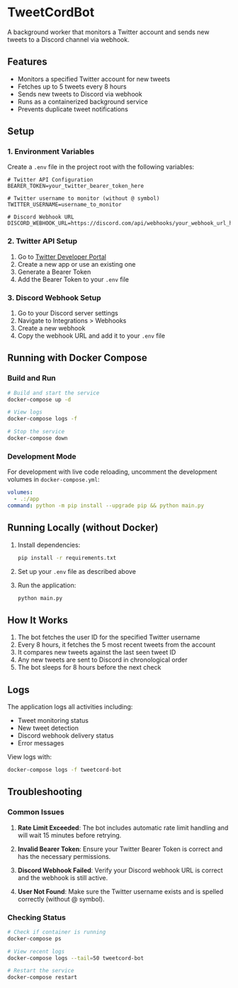 # TweetCordBot

A background worker that monitors a Twitter account and sends new tweets to a Discord channel via webhook.

## Features

- Monitors a specified Twitter account for new tweets
- Fetches up to 5 tweets every 8 hours
- Sends new tweets to Discord via webhook
- Runs as a containerized background service
- Prevents duplicate tweet notifications

## Setup

### 1. Environment Variables

Create a `.env` file in the project root with the following variables:

```env
# Twitter API Configuration
BEARER_TOKEN=your_twitter_bearer_token_here

# Twitter username to monitor (without @ symbol)
TWITTER_USERNAME=username_to_monitor

# Discord Webhook URL
DISCORD_WEBHOOK_URL=https://discord.com/api/webhooks/your_webhook_url_here
```

### 2. Twitter API Setup

1. Go to [Twitter Developer Portal](https://developer.twitter.com/)
2. Create a new app or use an existing one
3. Generate a Bearer Token
4. Add the Bearer Token to your `.env` file

### 3. Discord Webhook Setup

1. Go to your Discord server settings
2. Navigate to Integrations > Webhooks
3. Create a new webhook
4. Copy the webhook URL and add it to your `.env` file

## Running with Docker Compose

### Build and Run

```bash
# Build and start the service
docker-compose up -d

# View logs
docker-compose logs -f

# Stop the service
docker-compose down
```

### Development Mode

For development with live code reloading, uncomment the development volumes in `docker-compose.yml`:

```yaml
volumes:
  - .:/app
command: python -m pip install --upgrade pip && python main.py
```

## Running Locally (without Docker)

1. Install dependencies:
   ```bash
   pip install -r requirements.txt
   ```

2. Set up your `.env` file as described above

3. Run the application:
   ```bash
   python main.py
   ```

## How It Works

1. The bot fetches the user ID for the specified Twitter username
2. Every 8 hours, it fetches the 5 most recent tweets from the account
3. It compares new tweets against the last seen tweet ID
4. Any new tweets are sent to Discord in chronological order
5. The bot sleeps for 8 hours before the next check

## Logs

The application logs all activities including:
- Tweet monitoring status
- New tweet detection
- Discord webhook delivery status
- Error messages

View logs with:
```bash
docker-compose logs -f tweetcord-bot
```

## Troubleshooting

### Common Issues

1. **Rate Limit Exceeded**: The bot includes automatic rate limit handling and will wait 15 minutes before retrying.

2. **Invalid Bearer Token**: Ensure your Twitter Bearer Token is correct and has the necessary permissions.

3. **Discord Webhook Failed**: Verify your Discord webhook URL is correct and the webhook is still active.

4. **User Not Found**: Make sure the Twitter username exists and is spelled correctly (without @ symbol).

### Checking Status

```bash
# Check if container is running
docker-compose ps

# View recent logs
docker-compose logs --tail=50 tweetcord-bot

# Restart the service
docker-compose restart
```
